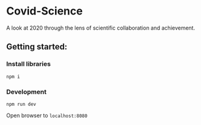 # Covid-Science

A look at 2020 through the lens of scientific collaboration and achievement.

## Getting started:

### Install libraries

`npm i`

### Development

`npm run dev`

Open browser to `localhost:8080`
